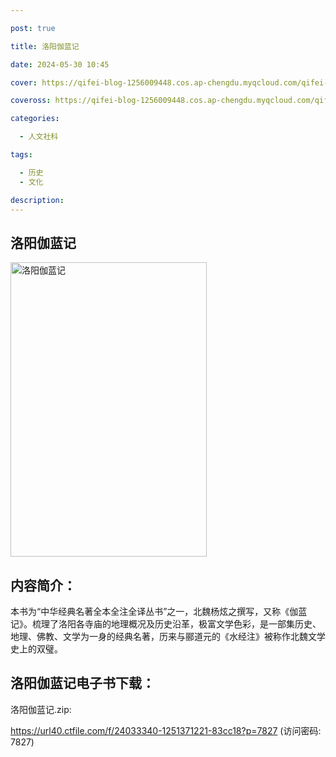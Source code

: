 ```yaml
---

post: true

title: 洛阳伽蓝记

date: 2024-05-30 10:45

cover: https://qifei-blog-1256009448.cos.ap-chengdu.myqcloud.com/qifei-blog/s9012761.jpg

coveross: https://qifei-blog-1256009448.cos.ap-chengdu.myqcloud.com/qifei-blog/s9012761.jpg

categories:

  - 人文社科

tags:

  - 历史
  - 文化

description:
---
```


## 洛阳伽蓝记

<img alt="洛阳伽蓝记" class="aligncenter loading" data-was-processed="true" decoding="async" fetchpriority="high" height="471" src="https://qifei-blog-1256009448.cos.ap-chengdu.myqcloud.com/qifei-blog/s9012761.jpg" style="cursor: zoom-in;" width="314"/>

## 内容简介：

本书为“中华经典名著全本全注全译丛书”之一，北魏杨炫之撰写，又称《伽蓝记》。梳理了洛阳各寺庙的地理概况及历史沿革，极富文学色彩，是一部集历史、地理、佛教、文学为一身的经典名著，历来与郦道元的《水经注》被称作北魏文学史上的双璧。

## 洛阳伽蓝记电子书下载：

洛阳伽蓝记.zip: 

https://url40.ctfile.com/f/24033340-1251371221-83cc18?p=7827 (访问密码: 7827)
